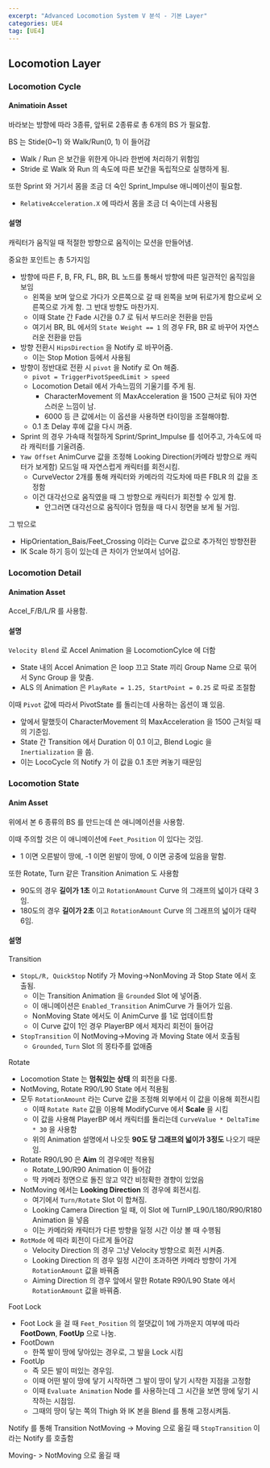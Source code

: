 ```yaml
---
excerpt: "Advanced Locomotion System V 분석 - 기본 Layer"
categories: UE4
tag: [UE4]
---
```


## Locomotion Layer

### Locomotion Cycle

#### Animatioin Asset

바라보는 방향에 따라 3종류, 앞뒤로 2종류로 총 6개의 BS 가 필요함.

BS 는 Stide(0~1) 와 Walk/Run(0, 1) 이 들어감
+ Walk / Run 은 보간을 위한게 아니라 한번에 처리하기 위함임
+ Stride 로 Walk 와 Run 의 속도에 따른 보간을 독립적으로 실행하게 됨.

또한 Sprint 와 거기서 몸을 조금 더 숙인 Sprint_Impulse 애니메이션이 필요함.
+ ```RelativeAcceleration.X``` 에 따라서 몸을 조금 더 숙이는데 사용됨

#### 설명 <br/>

캐릭터가 움직일 때 적절한 방향으로 움직이는 모션을 만들어냄.

중요한 포인트는 총 5가지임
+ 방향에 따른 F, B, FR, FL, BR, BL 노드를 통해서 방향에 따른 일관적인 움직임을 보임
	+ 왼쪽을 보며 앞으로 가다가 오른쪽으로 갈 때 왼쪽을 보며 뒤로가게 함으로써 오른쪽으로 가게 함. 그 반대 방향도 마찬가지.
	+ 이때 State 간 Fade 시간을 0.7 로 둬서 부드러운 전환을 만듬
	+ 여기서 BR, BL 에서의 ```State Weight == 1``` 의 경우 FR, BR 로 바꾸어 자연스러운 전환을 만듬 
+ 방향 전환시 ```HipsDirection``` 을 Notify 로 바꾸어줌.
	+ 이는 Stop Motion 등에서 사용됨
+ 방향이 정반대로 전환 시 ```pivot``` 을 Notify 로 On 해줌.
	+ ```pivot = TriggerPivotSpeedLimit > speed```
	+ Locomotion Detail 에서 가속느낌의 기울기를 주게 됨.
		+ CharacterMovement 의 MaxAcceleration 을 1500 근처로 둬야 자연스러운 느낌이 남.
		+ 6000 등 큰 값에서는 이 옵션을 사용하면 타이밍을 조절해야함.
	+ 0.1 초 Delay 후에 값을 다시 꺼줌.
+ Sprint 의 경우 가속때 적절하게 Sprint/Sprint_Impulse 를 섞어주고, 가속도에 따라 캐릭터를 기울려줌.
+ ```Yaw Offset``` AnimCurve 값을 조정해 Looking Direction(카메라 방향으로 캐릭터가 보게함) 모드일 때 자연스럽게 캐릭터를 회전시킴.
	+ CurveVector 2개를 통해 캐릭터와 카메라의 각도차에 따른 FBLR 의 값을 조정함 
	+ 이건 대각선으로 움직였을 때 그 방향으로 캐릭터가 회전할 수 있게 함.
	  + 안그러면 대각선으로 움직이다 멈췄을 때 다시 정면을 보게 될 거임.

그 밖으로
+ HipOrientation_Bais/Feet_Crossing 이라는 Curve 값으로 추가적인 방향전환
+ IK Scale 하기 
등이 있는데 큰 차이가 안보여서 넘어감.

### Locomotion Detail

#### Animation Asset

Accel_F/B/L/R 를 사용함.  

#### 설명

```Velocity Blend``` 로 Accel Animation 을 LocomotionCylce 에 더함
+ State 내의 Accel Animation 은 loop 끄고 State 끼리 Group Name 으로 묶어서 Sync Group 을 맞춤.
+ ALS 의 Animation 은 ```PlayRate = 1.25, StartPoint = 0.25``` 로 따로 조절함

이때 ```Pivot``` 값에 따라서 PivotState 를 돌리는데 사용하는 옵션이 꽤 있음.
+ 앞에서 말했듯이 CharacterMovement 의 MaxAcceleration 을 1500 근처일 때의 기준임.
+ State 간 Transition 에서 Duration 이 0.1 이고, Blend Logic 을 ```Inertialization``` 을 씀.
 + 이는 LocoCycle 의 Notify 가 이 값을 0.1 초만 켜놓기 때문임

### Locomotion State

#### Anim Asset

위에서 본 6 종류의 BS 를 만드는데 쓴 애니메이션을 사용함.

이때 주의할 것은 이 애니메이션에 ```Feet_Position``` 이 있다는 것임.
+ 1 이면 오른발이 땅에, -1 이면 왼발이 땅에, 0 이면 공중에 있음을 말함.

또한 Rotate, Turn 같은 Transition Animation 도 사용함
+ 90도의 경우 __길이가 1초__ 이고 ```RotationAmount``` Curve 의 그래프의 넓이가 대략 3임.
+  180도의 경우 __길이가 2초__ 이고 ```RotationAmount``` Curve 의 그래프의 넓이가 대략 6임.

#### 설명

Transition
+ ```StopL/R, QuickStop``` Notify 가 Moving->NonMoving 과 Stop State 에서 호출됨.
  + 이는 Transition Animation 을 ```Grounded``` Slot 에 넣어줌.
  + 이 애니메이션은 ```Enabled_Transition``` AnimCurve 가 들어가 있음.
  + NonMoving State 에서도 이 AnimCurve 를 1로 업데이트함
  + 이 Curve 값이 1인 경우 PlayerBP 에서 제자리 회전이 들어감
+ ```StopTransition``` 이 NotMoving->Moving 과 Moving State 에서 호출됨
  + ```Grounded```, ```Turn``` Slot 의 몽타주를 없애줌

Rotate
+ Locomotion State 는 __멈춰있는 상태__ 의 회전을 다룸.
+ NotMoving, Rotate R90/L90 State 에서 적용됨
+ 모두 ```RotationAmount``` 라는 Curve 값을 조정해 외부에서 이 값을 이용해 회전시킴
  + 이때 ```Rotate Rate``` 값을 이용해 ModifyCurve 에서 __Scale__ 을 시킴
  + 이 값을 사용해 PlayerBP 에서 캐릭터를 돌리는데 ```CurveValue * DeltaTime * 30``` 을 사용함
  + 위의 Animation 설명에서 나오듯 __90도 당 그래프의 넓이가 3정도__ 나오기 때문임.
+ Rotate R90/L90 은 __Aim__ 의 경우에만 적용됨
  + Rotate_L90/R90 Animation 이 들어감
  + 딱 카메라 정면으로 돌진 않고 약간 비정확한 경향이 있었음
+ NotMoving 에서는 __Looking Direction__ 의 경우에 회전시킴.
  + 여기에서 ```Turn/Rotate``` Slot 이 합쳐짐.
  + Looking Camera Direction 일 때, 이 Slot 에 TurnIP_L90/L180/R90/R180 Animation 을 넣음
  + 이는 카메라와 캐릭터가 다른 방향을 일정 시간 이상 볼 때 수행됨
+ ```RotMode``` 에 따라 회전이 다르게 들어감
  + Velocity Direction 의 경우 그냥 Velocity 방향으로 회전 시켜줌.
  + Looking Direction 의 경우 일정 시간이 초과하면 카메라 방향이 가게 ```RotationAmount``` 값을 바꿔줌
  + Aiming Direction 의 경우 앞에서 말한 Rotate R90/L90 State 에서 ```RotationAmount``` 값을 바꿔줌.

Foot Lock
+ Foot Lock 을 걸 때 ```Feet_Position``` 의 절댓값이 1에 가까운지 여부에 따라 __FootDown__, __FootUp__ 으로 나눔.
+ FootDown
  + 한쪽 발이 땅에 닿아있는 경우로, 그 발을 Lock 시킴
+ FootUp
  + 즉 모든 발이 떠있는 경우임.
  + 이때 어떤 발이 땅에 닿기 시작하면 그 발이 땅이 닿기 시작한 지점을 고정함
  + 이때 ```Evaluate Animation``` Node 를 사용하는데 그 시간을 보면 땅에 닿기 시작하는 시점임.
  + 그때의 땅이 닿는 쪽의 Thigh 와 IK 본을 Blend 를 통해 고정시켜둠.




Notify 를 통해 Transition 
NotMoving -> Moving 으로 옮길 때 ```StopTransition``` 이라는 Notify 를 호출함


Moving- > NotMoving 으로 옮길 때 